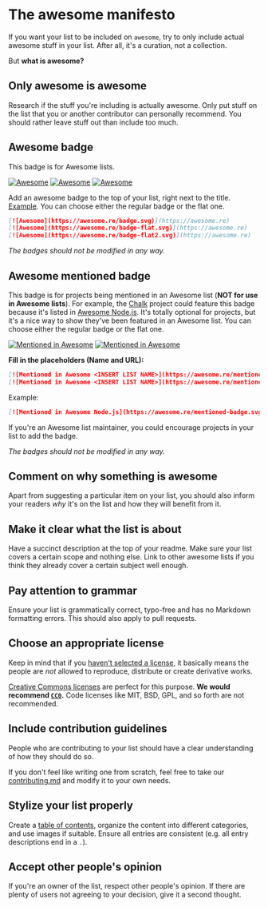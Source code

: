 # The awesome manifesto

If you want your list to be included on `awesome`, try to only include actual awesome stuff in your list. After all, it's a curation, not a collection.

But **what is awesome?**

## Only awesome is awesome

Research if the stuff you're including is actually awesome. Only put stuff on the list that you or another contributor can personally recommend. You should rather leave stuff out than include too much.

## Awesome badge

This badge is for Awesome lists.

[![Awesome](https://awesome.re/badge.svg)](https://awesome.re)
[![Awesome](https://awesome.re/badge-flat.svg)](https://awesome.re)
[![Awesome](https://awesome.re/badge-flat2.svg)](https://awesome.re)

Add an awesome badge to the top of your list, right next to the title. [Example](https://github.com/sindresorhus/awesome-nodejs). You can choose either the regular badge or the flat one.

```md
[![Awesome](https://awesome.re/badge.svg)](https://awesome.re)
[![Awesome](https://awesome.re/badge-flat.svg)](https://awesome.re)
[![Awesome](https://awesome.re/badge-flat2.svg)](https://awesome.re)
```

*The badges should not be modified in any way.*

## Awesome mentioned badge

This badge is for projects being mentioned in an Awesome list (**NOT for use in Awesome lists**). For example, the [Chalk](https://github.com/chalk/chalk) project could feature this badge because it's listed in [Awesome Node.js](https://github.com/sindresorhus/awesome-nodejs). It's totally optional for projects, but it's a nice way to show they've been featured in an Awesome list. You can choose either the regular badge or the flat one.

[![Mentioned in Awesome](https://awesome.re/mentioned-badge.svg)](https://awesome.re)
[![Mentioned in Awesome](https://awesome.re/mentioned-badge-flat.svg)](https://awesome.re)

**Fill in the placeholders (Name and URL):**

```md
[![Mentioned in Awesome <INSERT LIST NAME>](https://awesome.re/mentioned-badge.svg)](https://github.com/<INSERT LIST URL>)
[![Mentioned in Awesome <INSERT LIST NAME>](https://awesome.re/mentioned-badge-flat.svg)](https://github.com/<INSERT LIST URL>)
```

Example:

```md
[![Mentioned in Awesome Node.js](https://awesome.re/mentioned-badge.svg)](https://github.com/sindresorhus/awesome-nodejs)
```

If you're an Awesome list maintainer, you could encourage projects in your list to add the badge.

*The badges should not be modified in any way.*

## Comment on why something is awesome

Apart from suggesting a particular item on your list, you should also inform your readers *why* it's on the list and how they will benefit from it.

## Make it clear what the list is about

Have a succinct description at the top of your readme. Make sure your list covers a certain scope and nothing else. Link to other awesome lists if you think they already cover a certain subject well enough.

## Pay attention to grammar

Ensure your list is grammatically correct, typo-free and has no Markdown formatting errors. This should also apply to pull requests.

## Choose an appropriate license

Keep in mind that if you [haven't selected a license](https://choosealicense.com/no-license/), it basically means the people are *not* allowed to reproduce, distribute or create derivative works.

[Creative Commons licenses](https://creativecommons.org/) are perfect for this purpose. **We would recommend [`CC0`](https://creativecommons.org/publicdomain/zero/1.0/).** Code licenses like MIT, BSD, GPL, and so forth are not recommended.

## Include contribution guidelines

People who are contributing to your list should have a clear understanding of how they should do so.

If you don't feel like writing one from scratch, feel free to take our [contributing.md](contributing.md) and modify it to your own needs.

## Stylize your list properly

Create a [table of contents](https://github.com/sindresorhus/stuff/blob/master/toc-generators.md), organize the content into different categories, and use images if suitable. Ensure all entries are consistent (e.g. all entry descriptions end in a `.`).

## Accept other people's opinion

If you're an owner of the list, respect other people's opinion. If there are plenty of users not agreeing to your decision, give it a second thought.
